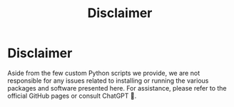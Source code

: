 ﻿---
layout: default
title: "Disclaimer"
---

# Disclaimer

Aside from the few custom Python scripts we provide, we are not responsible for any issues related to installing or running the various packages and software presented here. For assistance, please refer to the official GitHub pages or consult ChatGPT 🤖.
